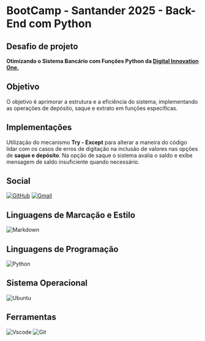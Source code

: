 # BootCamp - Santander 2025 - Back-End com Python

## Desafio de projeto
**Otimizando o Sistema Bancário com Funções Python da [Digital Innovation One.](https://www.dio.me/)**



## Objetivo
O objetivo é aprimorar a estrutura e a eficiência do sistema, implementando as operações de depósito, saque e extrato em funções específicas.

## Implementações 
Utilização do mecanismo **Try - Except** para alterar a maneira do código lidar com os casos de erros de digitação na inclusão de valores nas opções de **saque e depósito**. Na opção de saque o sistema avalia o saldo e exibe mensagem de saldo insuficiente quando necessário.

## Social

[![GitHub](https://img.shields.io/badge/GitHub-100000?style=for-the-badge&logo=github&logoColor=white)](https://github.com/GeorgeQueluz)
[![Gmail](https://img.shields.io/badge/Gmail-333333?style=for-the-badge&logo=gmail&logoColor=red)](mailto:georgequeluz@gmil.com)

## Linguagens de Marcação e Estilo
![Markdown](https://img.shields.io/badge/Markdown-000?style=for-the-badge&logo=markdown)


## Linguagens de Programação
![Python](https://img.shields.io/badge/python-3670A0?style=for-the-badge&logo=python&logoColor=ffdd54)


## Sistema Operacional
![Ubuntu](https://img.shields.io/badge/Ubuntu-35495E?style=for-the-badge&logo=ubuntu&logoColor=2CA5E0)


## Ferramentas
![Vscode](https://img.shields.io/badge/Vscode-007ACC?style=for-the-badge&logo=visual-studio-code&logoColor=white)
![Git](https://img.shields.io/badge/GIT-E44C30?style=for-the-badge&logo=git&logoColor=white)
